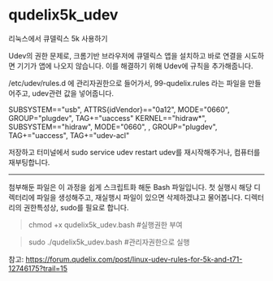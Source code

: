 # qudelix5k_udev
리눅스에서 큐델릭스 5k 사용하기

Udev의 권한 문제로, 크롬기반 브라우저에 큐델릭스 앱을 설치하고 바로 연결을 시도하면 기기가 앱에 나오지 않습니다.
이를 해결하기 위해 Udev에 규칙을 추가해줍니다.

/etc/udev/rules.d
에 관리자권한으로 들어가서,
99-qudelix.rules
라는 파일을 만들어주고,
udev관련 값을 넣어줍니다.



SUBSYSTEM=="usb", ATTRS{idVendor}=="0a12", MODE="0660", GROUP="plugdev", TAG+="uaccess"
KERNEL=="hidraw*", SUBSYSTEM=="hidraw", MODE="0660", , GROUP="plugdev", TAG+="uaccess", TAG+="udev-acl"



저장하고 터미널에서
sudo service udev restart
udev를 재시작해주거나, 컴퓨터를 재부팅합니다.


________________________________________________

첨부해둔 파일은 이 과정을 쉽게 스크립트화 해둔 Bash 파일입니다.
첫 실행시 해당 디렉터리에 파일을 생성해주고, 재실행시 파일이 있으면 삭제하겠냐고 물어봅니다.
디렉터리의 권한특성상, sudo를 필요로 합니다.
>chmod +x qudelix5k_udev.bash        #실행권한 부여

>sudo ./qudelix5k_udev.bash          #관리자권한으로 실행


참고:
https://forum.qudelix.com/post/linux-udev-rules-for-5k-and-t71-12746175?trail=15
